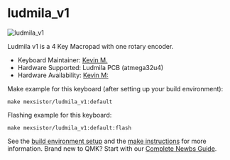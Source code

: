 # ludmila_v1

![ludmila_v1](https://mexsistor.com/wp-content/uploads/2020/09/IMG_2249-scaled.jpg)

Ludmila v1 is a 4 Key Macropad with one rotary encoder.

* Keyboard Maintainer: [Kevin M.](https://github.com/mexsistor)
* Hardware Supported: Ludmila PCB (atmega32u4)
* Hardware Availability: [Kevin M:](https://mexsistor.com/producto/ludmilapad/)

Make example for this keyboard (after setting up your build environment):

    make mexsistor/ludmila_v1:default

Flashing example for this keyboard:

    make mexsistor/ludmila_v1:default:flash

See the [build environment setup](https://docs.qmk.fm/#/getting_started_build_tools) and the [make instructions](https://docs.qmk.fm/#/getting_started_make_guide) for more information. Brand new to QMK? Start with our [Complete Newbs Guide](https://docs.qmk.fm/#/newbs).
